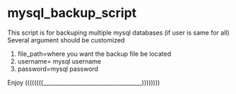 # mysql_backup_script
This script is for backuping multiple mysql databases (if user is same for all) 
Several argument should be customized 
1. file_path=where you want the backup file be located
2. username= mysql username
3. password=mysql password 

Enjoy ((((((((___________________________________))))))))
